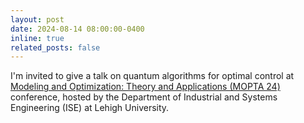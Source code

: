 ```yaml
---
layout: post
date: 2024-08-14 08:00:00-0400
inline: true
related_posts: false
---
```


I'm invited to give a talk on quantum algorithms for optimal control at [Modeling and Optimization: Theory and Applications (MOPTA 24)](https://coral.ise.lehigh.edu/~mopta/) conference, hosted by the Department of Industrial and Systems Engineering (ISE) at Lehigh University.